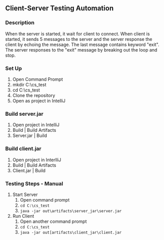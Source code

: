 ## Client-Server Testing Automation

### Description

When the server is started, it wait for client to connect.  When client is started, it sends 5 messages to the server and the server response the client by echoing the message. The last message contains keyword "exit". The server responses to the "exit" message by breaking out the loop and stop. 

### Set Up

1. Open Command Prompt
2. mkdir C:\cs_test
3. cd C:\cs_test
4. Clone the repository
5. Open as project in IntelliJ

### Build server.jar

1. Open project in IntelliJ
2. Build | Build Artifacts
3. Server.jar | Build

### Build client.jar

1. Open project in InterlliJ
2. Build | Build Artifacts
3. Client.jar | Build

### Testing Steps - Manual 

1. Start Server
   1. Open command prompt
   2. `cd C:\cs_test`
   3. `java -jar out\artifacts\server_jar\server.jar`
2. Run Client
   1. Open another command prompt
   2. `cd C:\cs_test`
   3. `java -jar out[artifacts\client_jar\client.jar`





